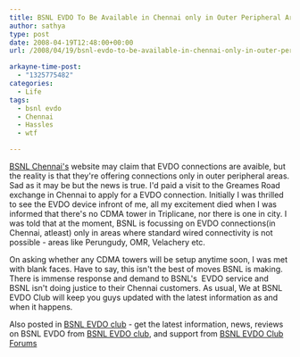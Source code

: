 ```yaml
---
title: BSNL EVDO To Be Available in Chennai only in Outer Peripheral Areas
author: sathya
type: post
date: 2008-04-19T12:48:00+00:00
url: /2008/04/19/bsnl-evdo-to-be-available-in-chennai-only-in-outer-peripheral-areas/

arkayne-time-post:
  - "1325775482"
categories:
  - Life
tags:
  - bsnl evdo
  - Chennai
  - Hassles
  - wtf

---
```

<a href="https://chennai.bsnl.co.in/News/EVDO.htm" target="_blank">BSNL Chennai's</a> website may claim that EVDO connections are avaible, but the reality is that they're offering connections only in outer peripheral areas. Sad as it may be but the news is true. I'd paid a visit to the Greames Road exchange in Chennai to apply for a EVDO connection. Initially I was thrilled to see the EVDO device infront of me, all my excitement died when I was informed that there's no CDMA tower in Triplicane, nor there is one in city. I was told that at the moment, BSNL is focussing on EVDO connections(in Chennai, atleast) only in areas where standard wired connectivity is not possible - areas like Perungudy, OMR, Velachery etc.  
<!--more-->

  
  
On asking whether any CDMA towers will be setup anytime soon, I was met with blank faces. Have to say, this isn't the best of moves BSNL is making. There is immense response and demand to BSNL's  EVDO service and BSNL isn't doing justice to their Chennai customers. As usual, We at BSNL EVDO Club will keep you guys updated with the latest information as and when it happens.

Also posted in [BSNL EVDO club][1] - get the latest information, news, reviews on BSNL EVDO from [BSNL EVDO club][2], and support from [BSNL EVDO Club Forums][3]

 [1]: https://bsnlevdoclub.com/bsnl-evdo-coverage/bsnl-evdo-to-be-available-in-chennai-only-in-outer-peripheral-areas/
 [2]: https://bsnlevdoclub.com/
 [3]: https://bsnlevdoclub.com/forum
